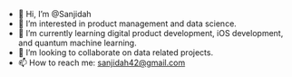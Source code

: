 
- 👋 Hi, I’m @Sanjidah
- 👀 I’m interested in product management and data science.
- 🌱 I’m currently learning digital product development, iOS development, and quantum machine learning.
- 💞️ I’m looking to collaborate on data related projects.
- 📫 How to reach me: sanjidah42@gmail.com

<!---
Sanjidah/Sanjidah is a ✨ special ✨ repository because its `README.md` (this file) appears on your GitHub profile.
You can click the Preview link to take a look at your changes.
--->
